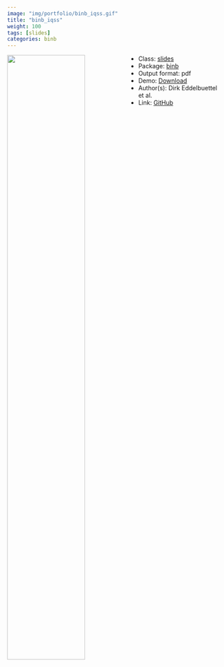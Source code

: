 ```yaml
---
image: "img/portfolio/binb_iqss.gif"
title: "binb_iqss"
weight: 100
tags: [slides]
categories: binb
---
```




<!--more-->

<p><a href="../../img/portfolio/binb_iqss.gif"><img class = "jf-image-shadow" src="../../img/portfolio/binb_iqss.gif", width="60%"  align="left"></a></p>



- Class: [slides](../../tags/slides)
- Package: [binb](binb)
- Output format: pdf
- Demo: [Download](https://eddelbuettel.github.io/binb/iqss_minimal.pdf)
- Author(s): Dirk Eddelbuettel et al.
- Link: [GitHub](https://github.com/eddelbuettel/binb)


